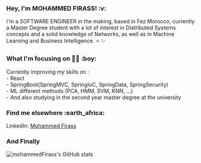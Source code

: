 <h3>Hey, I'm MOHAMMED FIRASS! :v:</h3>

I'm a SOFTWARE ENGINEER in the making, based in Fez Morocco, currently a Master Degree student with a lot of interest in Distributed Systems concepts and a solid knowledge of Networks, as well as in Machine Learning and Business Intelligence. :star: :sparkles:


<h3>What I'm focusing on  👨‍💻 :boy:</h3>
Currently improving my skills on : <br/>
- React <br/>
- SpringBoot(SpringMVC, SpringIoC, SpringData, SpringSecurity) <br/>
- ML different methods (PCA, HMM, SVM, KNN, ...) <br/>
- And also studying in the second year master degree at the university <br/>


<h3>Find me elsewhere :earth_africa:</h3>
LinkedIn: <a href="https://www.linkedin.com/in/mohammedfirass/" target="_blank">Mohammed Firass</a>


<h3>And Finally</h3>


![mohammedFirass's GitHub stats](https://github-readme-stats.vercel.app/api?username=mohammedFirass&show_icons=true&theme=tokyonight)
